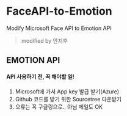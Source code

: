 # FaceAPI-to-Emotion
Modify Microsoft Face API to Emotion API

> modified by 안지후

## EMOTION API

#### API 사용하기 전, 꼭 해야할 일!

1. Microsoft에 가서 App key 발급 받기(Azure)
1. Github 코드를 받기 위한 Sourcetree 다운받기
1. 오류는 꼭 구글링으로.. 아님 메일도 OK


